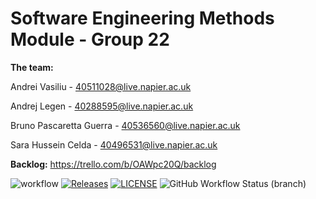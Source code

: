 # Software Engineering Methods Module - Group 22
**The team:**

Andrei Vasiliu - 40511028@live.napier.ac.uk

Andrej Legen - 40288595@live.napier.ac.uk

Bruno Pascaretta Guerra - 40536560@live.napier.ac.uk

Sara Hussein Celda - 40496531@live.napier.ac.uk


**Backlog:** https://trello.com/b/OAWpc20Q/backlog

![workflow](https://github.com/40511028/SEM_GROUP22/actions/workflows/main.yml/badge.svg)
[![Releases](https://img.shields.io/github/release/40511028/SEM_GROUP22/all.svg?style=flat-square)](https://github.com/40511028/SEM_GROUP22/releases)
[![LICENSE](https://img.shields.io/github/license/40511028/SEM_GROUP22.svg?style=flat-square)](https://github.com/40511028/SEM_GROUP22/blob/master/LICENSE)
![GitHub Workflow Status (branch)](https://img.shields.io/github/workflow/status/40511028/SEM_GROUP22/A%20workflow%20for%20my%20Hello%20World%20App/master?style=flat-square)